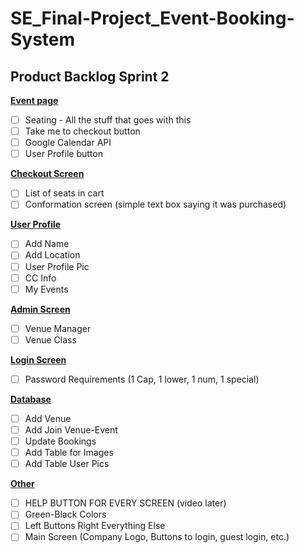 # SE_Final-Project_Event-Booking-System

## Product Backlog Sprint 2

<ins>**Event page**</ins>  
- [ ] Seating - All the stuff that goes with this  
- [ ] Take me to checkout button  
- [ ] Google Calendar API  
- [ ] User Profile button  
      
<ins>**Checkout Screen**</ins>  
- [ ] List of seats in cart  
- [ ] Conformation screen (simple text box saying it was purchased)  
      
<ins>**User Profile**</ins>  
- [ ] Add Name  
- [ ] Add Location  
- [ ] User Profile Pic  
- [ ] CC Info  
- [ ] My Events  
      
<ins>**Admin Screen**</ins>  
- [ ] Venue Manager  
- [ ] Venue Class  
      
<ins>**Login Screen**</ins>  
- [ ] Password Requirements (1 Cap, 1 lower, 1 num, 1 special)  
      
<ins>**Database**</ins>  
- [ ] Add Venue  
- [ ] Add Join Venue-Event  
- [ ] Update Bookings   
- [ ] Add Table for Images  
- [ ] Add Table User Pics

<ins>**Other**</ins>  
- [ ] HELP BUTTON FOR EVERY SCREEN (video later)  
- [ ] Green-Black Colors
- [ ] Left Buttons Right Everything Else
- [ ] Main Screen (Company Logo, Buttons to login, guest login, etc.)  
